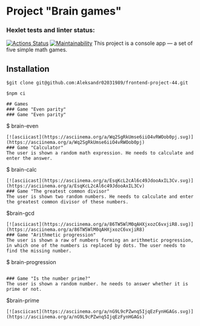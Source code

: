 # Project "Brain games"
### Hexlet tests and linter status:
[![Actions Status](https://github.com/Aleksandr02031989/frontend-project-44/actions/workflows/hexlet-check.yml/badge.svg)](https://github.com/Aleksandr02031989/frontend-project-44/actions)
[![Maintainability](https://api.codeclimate.com/v1/badges/7084bfa50141d16566b7/maintainability)](https://codeclimate.com/github/Aleksandr02031989/frontend-project-44/maintainability)
This project is a console app — a set of five simple math games.
## Installation
```
$git clone git@github.com:Aleksandr02031989/frontend-project-44.git
```
```
$npm ci
```
```
## Games
### Game "Even parity"
### Game "Even parity"
```
$ brain-even
```
[![asciicast](https://asciinema.org/a/Wq2SgRkUmse6iiO4vRWOob0pj.svg)](https://asciinema.org/a/Wq2SgRkUmse6iiO4vRWOob0pj)
### Game "Calculator"
The user is shown a random math expression. He needs to calculate and enter the answer.
```
$ brain-calc
```
[![asciicast](https://asciinema.org/a/EsqKcL2cAl6c49JdooAxIL3Cv.svg)](https://asciinema.org/a/EsqKcL2cAl6c49JdooAxIL3Cv)
### Game "The greatest common divisor"
The user is shown two random numbers. He needs to calculate and enter the greatest common divisor of these numbers.
```
$brain-gcd
```
[![asciicast](https://asciinema.org/a/86TW5WlM0qAHXjxozC6vxjiR8.svg)](https://asciinema.org/a/86TW5WlM0qAHXjxozC6vxjiR8)
### Game "Arithmetic progression"
The user is shown a raw of numbers forming an arithmetic progression, in which one of the numbers is replaced by dots. The user needs to find the missing number.
```
$ brain-progression
```

### Game "Is the number prime?"
The user is shown a random number. he needs to answer whether it is prime or not.
```
$brain-prime
```
[![asciicast](https://asciinema.org/a/nG9L9cPZwnq5IjqEzFynHGAGs.svg)](https://asciinema.org/a/nG9L9cPZwnq5IjqEzFynHGAGs)